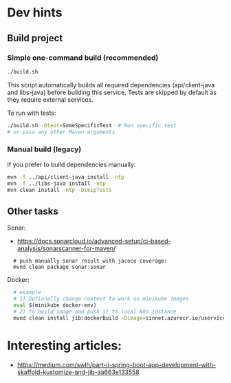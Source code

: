 # Dev hints

## Build project

### Simple one-command build (recommended)
```bash
./build.sh
```
This script automatically builds all required dependencies (api/client-java and libs-java) before building this service. Tests are skipped by default as they require external services.

To run with tests:
```bash
./build.sh -Dtest=SomeSpecificTest  # Run specific test
# or pass any other Maven arguments
```

### Manual build (legacy)
If you prefer to build dependencies manually:
```bash
mvn -f ../api/client-java install -ntp
mvn -f ../libs-java install -ntp
mvn clean install -ntp -DskipTests
```

## Other tasks

Sonar:  
- https://docs.sonarcloud.io/advanced-setup/ci-based-analysis/sonarscanner-for-maven/
```
  # push manually sonar result with jacoco coverage:
  mvnd clean package sonar:sonar
```

Docker:  
```bash
  # example
  # 1) Optionally change context to work on minikube images
  eval $(minikube docker-env)
  # 2) to build image and push it to local k8s instance
  mvnd clean install jib:dockerBuild -Dimage=sinnet.azurecr.io/uservice-webapi-host:latest -DskipTests

```


# Interesting articles:
- https://medium.com/swlh/part-ii-spring-boot-app-development-with-skaffold-kustomize-and-jib-aa663e133558
